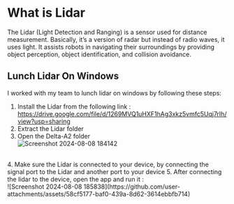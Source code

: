 # What is Lidar
The Lidar (Light Detection and Ranging) is a sensor used for distance measurement. 
Basically, it’s a version of radar but instead of radio waves, it uses light. It assists robots 
in navigating their surroundings by providing object perception, object identification, 
and collision avoidance.

## Lunch Lidar On Windows 
I worked with my team to lunch lidar on windows by following these steps:
1. Install the Lidar from the following link :<br>
 https://drive.google.com/file/d/1269MVQ1uHXF1hAg3xkz5vmfc5Uqj7rIh/view?usp=sharing
2. Extract the Lidar folder
3. Open the Delta-A2 folder <br>
![Screenshot 2024-08-08 184142](https://github.com/user-attachments/assets/760a5174-9d6b-41ed-b7f7-515a31688d68)
<br>
4. Make sure the Lidar is connected to your device, by connecting the signal port to the Lidar and another port to your device
5. After connecting the lidar to the device, open the app and run it : <br>
![Screenshot 2024-08-08 185838](https://github.com/user-attachments/assets/58cf5177-baf0-439a-8d62-3614ebbfb714)



